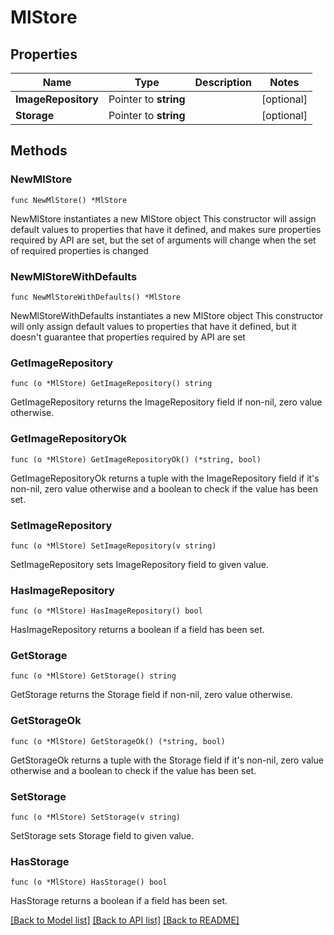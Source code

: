# MlStore

## Properties

Name | Type | Description | Notes
------------ | ------------- | ------------- | -------------
**ImageRepository** | Pointer to **string** |  | [optional] 
**Storage** | Pointer to **string** |  | [optional] 

## Methods

### NewMlStore

`func NewMlStore() *MlStore`

NewMlStore instantiates a new MlStore object
This constructor will assign default values to properties that have it defined,
and makes sure properties required by API are set, but the set of arguments
will change when the set of required properties is changed

### NewMlStoreWithDefaults

`func NewMlStoreWithDefaults() *MlStore`

NewMlStoreWithDefaults instantiates a new MlStore object
This constructor will only assign default values to properties that have it defined,
but it doesn't guarantee that properties required by API are set

### GetImageRepository

`func (o *MlStore) GetImageRepository() string`

GetImageRepository returns the ImageRepository field if non-nil, zero value otherwise.

### GetImageRepositoryOk

`func (o *MlStore) GetImageRepositoryOk() (*string, bool)`

GetImageRepositoryOk returns a tuple with the ImageRepository field if it's non-nil, zero value otherwise
and a boolean to check if the value has been set.

### SetImageRepository

`func (o *MlStore) SetImageRepository(v string)`

SetImageRepository sets ImageRepository field to given value.

### HasImageRepository

`func (o *MlStore) HasImageRepository() bool`

HasImageRepository returns a boolean if a field has been set.

### GetStorage

`func (o *MlStore) GetStorage() string`

GetStorage returns the Storage field if non-nil, zero value otherwise.

### GetStorageOk

`func (o *MlStore) GetStorageOk() (*string, bool)`

GetStorageOk returns a tuple with the Storage field if it's non-nil, zero value otherwise
and a boolean to check if the value has been set.

### SetStorage

`func (o *MlStore) SetStorage(v string)`

SetStorage sets Storage field to given value.

### HasStorage

`func (o *MlStore) HasStorage() bool`

HasStorage returns a boolean if a field has been set.


[[Back to Model list]](../README.md#documentation-for-models) [[Back to API list]](../README.md#documentation-for-api-endpoints) [[Back to README]](../README.md)


